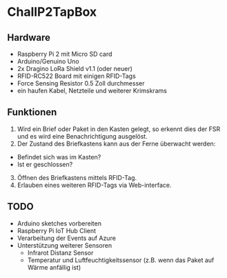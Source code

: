 # ChallP2TapBox

## Hardware

* Raspberry Pi 2 mit Micro SD card
* Arduino/Genuino Uno
* 2x Dragino LoRa Shield v1.1 (oder neuer)
* RFID-RC522 Board mit einigen RFID-Tags
* Force Sensing Resistor 0.5 Zoll durchmesser
* ein haufen Kabel, Netzteile und weiterer Krimskrams

## Funktionen

1. Wird ein Brief oder Paket in den Kasten gelegt, so erkennt dies der FSR und es wird eine Benachrichtigung ausgelöst.
2. Der Zustand des Briefkastens kann aus der Ferne überwacht werden:
  * Befindet sich was im Kasten?
  * Ist er geschlossen?
3. Öffnen des Briefkastens mittels RFID-Tag.
4. Erlauben eines weiteren RFID-Tags via Web-interface.

## TODO
* Arduino sketches vorbereiten
* Raspberry Pi IoT Hub Client
* Verarbeitung der Events auf Azure
* Unterstützung weiterer Sensoren
  * Infrarot Distanz Sensor
  * Temperatur und Luftfeuchtigkeitssensor (z.B. wenn das Paket auf Wärme anfällig ist)
